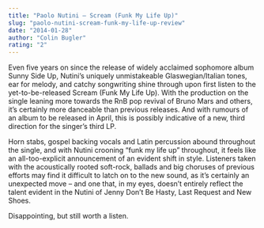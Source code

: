 ```yaml
---
title: "Paolo Nutini – Scream (Funk My Life Up)"
slug: "paolo-nutini-scream-funk-my-life-up-review"
date: "2014-01-28"
author: "Colin Bugler"
rating: "2"
---
```


Even five years on since the release of widely acclaimed sophomore album Sunny Side Up, Nutini’s uniquely unmistakeable Glaswegian/Italian tones, ear for melody, and catchy songwriting shine through upon first listen to the yet-to-be-released Scream (Funk My Life Up). With the production on the single leaning more towards the RnB pop revival of Bruno Mars and others, it’s certainly more danceable than previous releases. And with rumours of an album to be released in April, this is possibly indicative of a new, third direction for the singer’s third LP.

Horn stabs, gospel backing vocals and Latin percussion abound throughout the single, and with Nutini crooning “funk my life up” throughout, it feels like an all-too-explicit announcement of an evident shift in style. Listeners taken with the acoustically rooted soft-rock, ballads and big choruses of previous efforts may find it difficult to latch on to the new sound, as it’s certainly an unexpected move – and one that, in my eyes, doesn’t entirely reflect the talent evident in the Nutini of Jenny Don’t Be Hasty, Last Request and New Shoes.

Disappointing, but still worth a listen.
